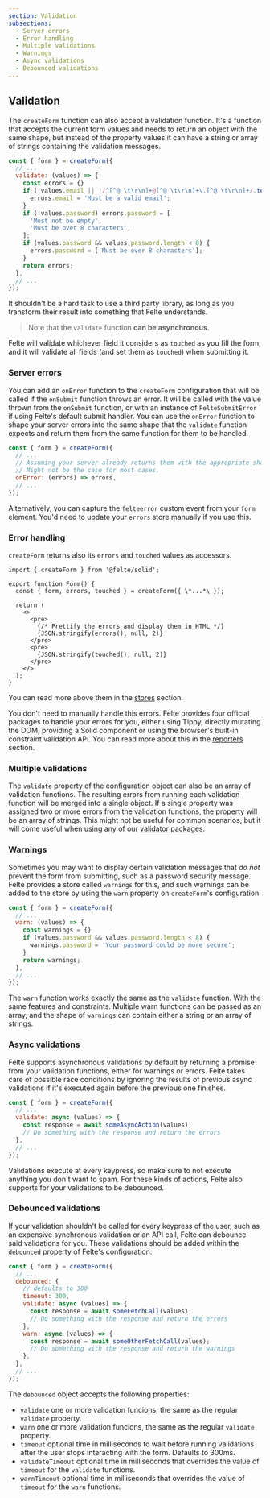 ```yaml
---
section: Validation
subsections:
  - Server errors
  - Error handling
  - Multiple validations
  - Warnings
  - Async validations
  - Debounced validations
---
```


## Validation

The `createForm` function can also accept a validation function. It's a function that accepts the current form values and needs to return an object with the same shape, but instead of the property values it can have a string or array of strings containing the validation messages.

```javascript
const { form } = createForm({
  // ...
  validate: (values) => {
    const errors = {}
    if (!values.email || !/^[^@ \t\r\n]+@[^@ \t\r\n]+\.[^@ \t\r\n]+/.test(values.email)) {
      errors.email = 'Must be a valid email';
    }
    if (!values.password) errors.password = [
      'Must not be empty',
      'Must be over 8 characters',
    ];
    if (values.password && values.password.length < 8) {
      errors.password = ['Must be over 8 characters'];
    }
    return errors;
  },
  // ...
});
```

It shouldn't be a hard task to use a third party library, as long as you transform their result into something that Felte understands.

> Note that the `validate` function **can be asynchronous**.

Felte will validate whichever field it considers as `touched` as you fill the form, and it will validate all fields (and set them as `touched`) when submitting it.

### Server errors

You can add an `onError` function to the `createForm` configuration that will be called if the `onSubmit` function throws an error. It will be called with the value thrown from the `onSubmit` function, or with an instance of `FelteSubmitError` if using Felte's default submit handler. You can use the `onError` function to shape your server errors into the same shape that the `validate` function expects and return them from the same function for them to be handled.

```javascript
const { form } = createForm({
  // ...
  // Assuming your server already returns them with the appropriate shape.
  // Might not be the case for most cases.
  onError: (errors) => errors,
  // ...
});
```

Alternatively, you can capture the `felteerror` custom event from your `form` element. You'd need to update your `errors` store manually if you use this.

### Error handling

`createForm` returns also its `errors` and `touched` values as accessors.

```tsx
import { createForm } from '@felte/solid';

export function Form() {
  const { form, errors, touched } = createForm({ \*...*\ });

  return (
    <>
      <pre>
        {/* Prettify the errors and display them in HTML */}
        {JSON.stringify(errors(), null, 2)}
      </pre>
      <pre>
        {JSON.stringify(touched(), null, 2)}
      </pre>
    </>
  );
}
```

You can read more above them in the [stores](/docs/solid/stores) section.

You don't need to manually handle this errors. Felte provides four official packages to handle your errors for you, either using Tippy, directly mutating the DOM, providing a Solid component or using the browser's built-in constraint validation API. You can read more about this in the [reporters](/docs/solid/reporters) section.

### Multiple validations

The `validate` property of the configuration object can also be an array of validation functions. The resulting errors from running each validation function will be merged into a single object. If a single property was assigned two or more errors from the validation functions, the property will be an array of strings. This might not be useful for common scenarios, but it will come useful when using any of our [validator packages](/docs/solid/validators).

### Warnings

Sometimes you may want to display certain validation messages that _do not_ prevent the form from submitting, such as a password security message. Felte provides a store called `warnings` for this, and such warnings can be added to the store by using the `warn` property on `createForm`'s configuration.

```javascript
const { form } = createForm({
  // ...
  warn: (values) => {
    const warnings = {}
    if (values.password && values.password.length < 8) {
      warnings.password = 'Your password could be more secure';
    }
    return warnings;
  },
  // ...
});
```

The `warn` function works exactly the same as the `validate` function. With the same features and constraints. Multiple warn functions can be passed as an array, and the shape of `warnings` can contain either a string or an array of strings.

### Async validations

Felte supports asynchronous validations by default by returning a promise from your validation functions, either for warnings or errors. Felte takes care of possible race conditions by ignoring the results of previous async validations if it's executed again before the previous one finishes.

```javascript
const { form } = createForm({
  // ...
  validate: async (values) => {
    const response = await someAsyncAction(values);
    // Do something with the response and return the errors
  },
  // ...
});
```

Validations execute at every keypress, so make sure to not execute anything you don't want to spam. For these kinds of actions, Felte also supports for your validations to be debounced.

### Debounced validations

If your validation shouldn't be called for every keypress of the user, such as an expensive synchronous validation or an API call, Felte can debounce said validations for you. These validations should be added within the `debounced` property of Felte's configuration:

```javascript
const { form } = createForm({
  // ...
  debounced: {
    // defaults to 300
    timeout: 300,
    validate: async (values) => {
      const response = await someFetchCall(values);
      // Do something with the response and return the errors
    },
    warn: async (values) => {
      const response = await someOtherFetchCall(values);
      // Do something with the response and return the warnings
    },
  },
  // ...
});
```

The `debounced` object accepts the following properties:

* `validate` one or more validation funcions, the same as the regular `validate` property.
* `warn` one or more validation funcions, the same as the regular `validate` property.
* `timeout` optional time in milliseconds to wait before running validations after the user stops interacting with the form. Defaults to 300ms.
* `validateTimeout` optional time in milliseconds that overrides the value of `timeout` for the `validate` functions.
* `warnTimeout` optional time in milliseconds that overrides the value of `timeout` for the `warn` functions.

